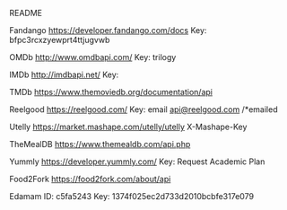 README

Fandango
https://developer.fandango.com/docs
Key: bfpc3rcxzyewprt4ttjugvwb

OMDb
http://www.omdbapi.com/
Key: trilogy

IMDb
http://imdbapi.net/
Key: 

TMDb
https://www.themoviedb.org/documentation/api

Reelgood
https://reelgood.com/
Key: email api@reelgood.com /*emailed

Utelly
https://market.mashape.com/utelly/utelly
X-Mashape-Key

TheMealDB 
https://www.themealdb.com/api.php

Yummly
https://developer.yummly.com/
Key: Request Academic Plan

Food2Fork
https://food2fork.com/about/api

Edamam
ID: c5fa5243
Key: 1374f025ec2d733d2010bcbfe317e079
